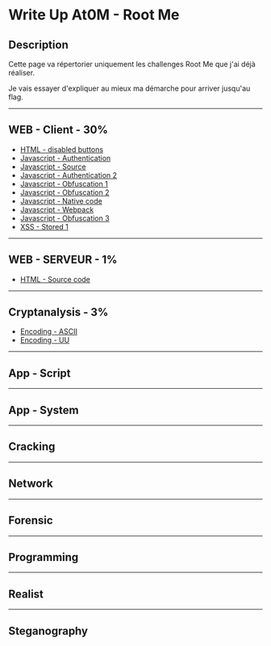# Write Up At0M - Root Me

## Description

Cette page va répertorier uniquement les challenges Root Me que j'ai déjà réaliser.

Je vais essayer d'expliquer au mieux ma démarche pour arriver jusqu'au flag.

-------------
## WEB - Client - 30%
* [HTML - disabled buttons](https://marc-emmanuel9.github.io/Root%20Me/WEB%20-%20Client/HTML%20-%20disabled%20buttons/)
* [Javascript - Authentication](https://marc-emmanuel9.github.io/Root%20Me/WEB%20-%20Client/Javascript%20-%20Authentication/)
* [Javascript - Source](https://marc-emmanuel9.github.io/Root%20Me/WEB%20-%20Client/Javascript%20-%20Source/)
* [Javascript - Authentication 2](https://marc-emmanuel9.github.io/Root%20Me/WEB%20-%20Client/Javascript%20-%20Authentication%202/)
* [Javascript - Obfuscation 1](https://marc-emmanuel9.github.io/Root%20Me/WEB%20-%20Client/Javascript%20-%20Obfuscation%201/)
* [Javascript - Obfuscation 2](https://marc-emmanuel9.github.io/Root%20Me/WEB%20-%20Client/Javascript%20-%20Obfuscation%202/)
* [Javascript - Native code](https://marc-emmanuel9.github.io/Root%20Me/WEB%20-%20Client/Javascript%20-%20Native%20code/)
* [Javascript - Webpack](https://marc-emmanuel9.github.io/Root%20Me/WEB%20-%20Client/Javascript%20-%20Webpack/)
* [Javascript - Obfuscation 3](https://marc-emmanuel9.github.io/Root%20Me/WEB%20-%20-Client/Javascript%20-%20Obfuscation%203/)
* [XSS - Stored 1](https://marc-emmanuel9.github.io/Root%20Me/WEB%20-%20Client/XSS%20-%20Stored%201/)

-------------
## WEB - SERVEUR - 1%
* [HTML - Source code](https://marc-emmanuel9.github.io/Root%20Me/WEB%20-%20Serveur/HTML%20-%20Source%20code/)

-------------
## Cryptanalysis - 3%
* [Encoding - ASCII](https://marc-emmanuel9.github.io/Root%20Me/Cryptanalysis/Encoding%20-%20ASCII/)
* [Encoding - UU](https://marc-emmanuel9.github.io/Root%20Me/Cryptanalysis/Encoding%20-%20UU/)

-------------
## App - Script

-------------
## App - System

-------------
## Cracking

-------------
## Network

-------------
## Forensic

-------------
## Programming

-------------
## Realist

-------------
## Steganography
